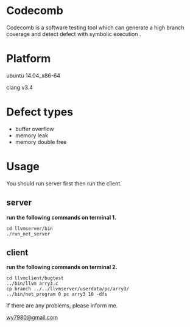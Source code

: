 # Codecomb
Codecomb is a software testing tool which can generate a high branch coverage  and detect defect with symbolic execution .

# Platform
ubuntu 14.04_x86-64

clang v3.4

# Defect types
* buffer overflow
* memory leak
* memory double free

# Usage
You should run server first then run the client.
##  server
**run the following commands on terminal 1.**
```shell
cd llvmserver/bin
./run_net_server
```

## client
**run the following commands on terminal 2.**
```shell
cd llvmclient/bugtest
../bin/llvm arry3.c
cp branch ../../llvmserver/userdata/pc/arry3/
../bin/net_program 0 pc arry3 10 -dfs
```
If there are any problems, please inform me.

wy7980@gmail.com



